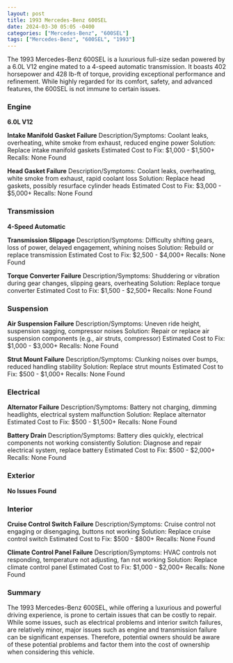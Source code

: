 ```yaml
---
layout: post
title: 1993 Mercedes-Benz 600SEL
date: 2024-03-30 05:05 -0400
categories: ["Mercedes-Benz", "600SEL"]
tags: ["Mercedes-Benz", "600SEL", "1993"]
---
```

The 1993 Mercedes-Benz 600SEL is a luxurious full-size sedan powered by a 6.0L V12 engine mated to a 4-speed automatic transmission. It boasts 402 horsepower and 428 lb-ft of torque, providing exceptional performance and refinement. While highly regarded for its comfort, safety, and advanced features, the 600SEL is not immune to certain issues.

### Engine

**6.0L V12**

**Intake Manifold Gasket Failure**
Description/Symptoms: Coolant leaks, overheating, white smoke from exhaust, reduced engine power
Solution: Replace intake manifold gaskets
Estimated Cost to Fix: $1,000 - $1,500+
Recalls: None Found

**Head Gasket Failure**
Description/Symptoms: Coolant leaks, overheating, white smoke from exhaust, rapid coolant loss
Solution: Replace head gaskets, possibly resurface cylinder heads
Estimated Cost to Fix: $3,000 - $5,000+
Recalls: None Found

### Transmission

**4-Speed Automatic**

**Transmission Slippage**
Description/Symptoms: Difficulty shifting gears, loss of power, delayed engagement, whining noises
Solution: Rebuild or replace transmission
Estimated Cost to Fix: $2,500 - $4,000+
Recalls: None Found

**Torque Converter Failure**
Description/Symptoms: Shuddering or vibration during gear changes, slipping gears, overheating
Solution: Replace torque converter
Estimated Cost to Fix: $1,500 - $2,500+
Recalls: None Found

### Suspension

**Air Suspension Failure**
Description/Symptoms: Uneven ride height, suspension sagging, compressor noises
Solution: Repair or replace air suspension components (e.g., air struts, compressor)
Estimated Cost to Fix: $1,000 - $3,000+
Recalls: None Found

**Strut Mount Failure**
Description/Symptoms: Clunking noises over bumps, reduced handling stability
Solution: Replace strut mounts
Estimated Cost to Fix: $500 - $1,000+
Recalls: None Found

### Electrical

**Alternator Failure**
Description/Symptoms: Battery not charging, dimming headlights, electrical system malfunction
Solution: Replace alternator
Estimated Cost to Fix: $500 - $1,500+
Recalls: None Found

**Battery Drain**
Description/Symptoms: Battery dies quickly, electrical components not working consistently
Solution: Diagnose and repair electrical system, replace battery
Estimated Cost to Fix: $500 - $2,000+
Recalls: None Found

### Exterior

**No Issues Found**

### Interior

**Cruise Control Switch Failure**
Description/Symptoms: Cruise control not engaging or disengaging, buttons not working
Solution: Replace cruise control switch
Estimated Cost to Fix: $500 - $800+
Recalls: None Found

**Climate Control Panel Failure**
Description/Symptoms: HVAC controls not responding, temperature not adjusting, fan not working
Solution: Replace climate control panel
Estimated Cost to Fix: $1,000 - $2,000+
Recalls: None Found

### Summary

The 1993 Mercedes-Benz 600SEL, while offering a luxurious and powerful driving experience, is prone to certain issues that can be costly to repair. While some issues, such as electrical problems and interior switch failures, are relatively minor, major issues such as engine and transmission failure can be significant expenses. Therefore, potential owners should be aware of these potential problems and factor them into the cost of ownership when considering this vehicle.
